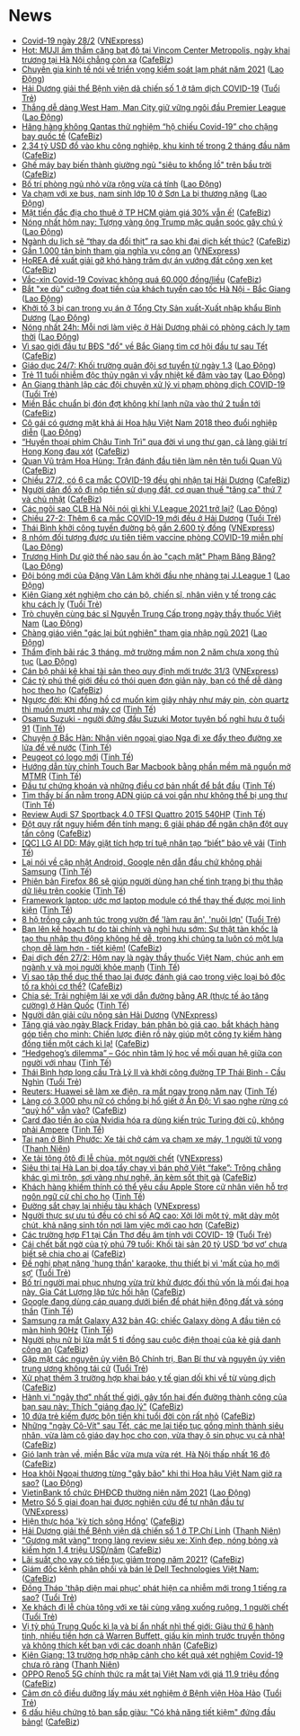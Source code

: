 # News

- [Covid-19 ngày 28/2](https://vnexpress.net/covid-19-ngay-28-2-4241172.html) ([VNExpress](https://vnexpress.net))
- [Hot: MUJI âm thầm căng bạt đỏ tại Vincom Center Metropolis, ngày khai trương tại Hà Nội chẳng còn xa](https://cafebiz.vn/hot-muji-am-tham-cang-bat-do-tai-vincom-center-metropolis-ngay-khai-truong-tai-ha-noi-chang-con-xa-20210227235106278.chn) ([CafeBiz](https://cafebiz.vn))
- [Chuyên gia kinh tế nói về triển vọng kiểm soát lạm phát năm 2021](https://laodong.vn/kinh-te/chuyen-gia-kinh-te-noi-ve-trien-vong-kiem-soat-lam-phat-nam-2021-884230.ldo) ([Lao Động](https://laodong.vn))
- [Hải Dương giải thể Bệnh viện dã chiến số 1 ở tâm dịch COVID-19](https://tuoitre.vn/hai-duong-giai-the-benh-vien-da-chien-so-1-o-tam-dich-covid-19-20210227220013906.htm) ([Tuổi Trẻ](https://tuoitre.vn))
- [Thắng dễ dàng West Ham, Man City giữ vững ngôi đầu Premier League](https://laodong.vn/bong-da-quoc-te/thang-de-dang-west-ham-man-city-giu-vung-ngoi-dau-premier-league-884229.ldo) ([Lao Động](https://laodong.vn))
- [Hãng hàng không Qantas thử nghiệm “hộ chiếu Covid-19” cho chặng bay quốc tế](https://cafebiz.vn/hang-hang-khong-qantas-thu-nghiem-ho-chieu-covid-19-cho-chang-bay-quoc-te-20210227195307999.chn) ([CafeBiz](https://cafebiz.vn))
- [2,34 tỷ USD đổ vào khu công nghiệp, khu kinh tế trong 2 tháng đầu năm](https://cafebiz.vn/234-ty-usd-do-vao-khu-cong-nghiep-khu-kinh-te-trong-2-thang-dau-nam-20210227194622036.chn) ([CafeBiz](https://cafebiz.vn))
- [Ghế máy bay biến thành giường ngủ "siêu to khổng lồ" trên bầu trời](https://cafebiz.vn/ghe-may-bay-bien-thanh-giuong-ngu-sieu-to-khong-lo-tren-bau-troi-20210227195850882.chn) ([CafeBiz](https://cafebiz.vn))
- [Bố trí phòng ngủ nhỏ vừa rộng vừa cá tính](https://laodong.vn/bat-dong-san/bo-tri-phong-ngu-nho-vua-rong-vua-ca-tinh-883969.ldo) ([Lao Động](https://laodong.vn))
- [Va chạm với xe bus, nam sinh lớp 10 ở Sơn La bị thương nặng](https://laodong.vn/xa-hoi/va-cham-voi-xe-bus-nam-sinh-lop-10-o-son-la-bi-thuong-nang-884227.ldo) ([Lao Động](https://laodong.vn))
- [Mặt tiền đắc địa cho thuê ở TP HCM giảm giá 30% vẫn ế!](https://cafebiz.vn/mat-tien-dac-dia-cho-thue-o-tp-hcm-giam-gia-30-van-e-20210227190124094.chn) ([CafeBiz](https://cafebiz.vn))
- [Nóng nhất hôm nay: Tượng vàng ông Trump mặc quần soóc gây chú ý](https://laodong.vn/video-the-gioi/nong-nhat-hom-nay-tuong-vang-ong-trump-mac-quan-sooc-gay-chu-y-884180.ldo) ([Lao Động](https://laodong.vn))
- [Ngành du lịch sẽ “thay da đổi thịt” ra sao khi đại dịch kết thúc?](https://cafebiz.vn/nganh-du-lich-se-thay-da-doi-thit-ra-sao-khi-dai-dich-ket-thuc-20210227193047499.chn) ([CafeBiz](https://cafebiz.vn))
- [Gần 1.000 tân binh tham gia nghĩa vụ công an](https://vnexpress.net/gan-1-000-tan-binh-tham-gia-nghia-vu-cong-an-4241137.html) ([VNExpress](https://vnexpress.net))
- [HoREA đề xuất giải gỡ khó hàng trăm dự án vướng đất công xen kẹt](https://cafebiz.vn/horea-de-xuat-giai-go-kho-hang-tram-du-an-vuong-dat-cong-xen-ket-20210227184431199.chn) ([CafeBiz](https://cafebiz.vn))
- [Vắc-xin Covid-19 Covivac không quá 60.000 đồng/liều](https://cafebiz.vn/vac-xin-covid-19-covivac-khong-qua-60000-dong-lieu-20210227202251548.chn) ([CafeBiz](https://cafebiz.vn))
- [Bắt &quot;xe dù&quot; cưỡng đoạt tiền của khách tuyến cao tốc Hà Nội - Bắc Giang](https://laodong.vn/phap-luat/bat-xe-du-cuong-doat-tien-cua-khach-tuyen-cao-toc-ha-noi-bac-giang-884213.ldo) ([Lao Động](https://laodong.vn))
- [Khởi tố 3 bị can trong vụ án ở Tổng Cty Sản xuất-Xuất nhập khẩu Bình Dương](https://laodong.vn/phap-luat/khoi-to-3-bi-can-trong-vu-an-o-tong-cty-san-xuat-xuat-nhap-khau-binh-duong-884219.ldo) ([Lao Động](https://laodong.vn))
- [Nóng nhất 24h: Mỗi nơi làm việc ở Hải Dương phải có phòng cách ly tạm thời](https://laodong.vn/video-thoi-su/nong-nhat-24h-moi-noi-lam-viec-o-hai-duong-phai-co-phong-cach-ly-tam-thoi-884190.ldo) ([Lao Động](https://laodong.vn))
- [Vì sao giới đầu tư BĐS "đổ" về Bắc Giang tìm cơ hội đầu tư sau Tết](https://cafebiz.vn/vi-sao-gioi-dau-tu-bds-do-ve-bac-giang-tim-co-hoi-dau-tu-sau-tet-20210227185440164.chn) ([CafeBiz](https://cafebiz.vn))
- [Giáo dục 24/7: Khối trường quân đội sơ tuyển từ ngày 1.3](https://laodong.vn/video/giao-duc-247-khoi-truong-quan-doi-so-tuyen-tu-ngay-13-884200.ldo) ([Lao Động](https://laodong.vn))
- [Trẻ 11 tuổi nhiễm độc thủy ngân vì vẩy nhiệt kế đâm vào tay](https://laodong.vn/suc-khoe/tre-11-tuoi-nhiem-doc-thuy-ngan-vi-vay-nhiet-ke-dam-vao-tay-884216.ldo) ([Lao Động](https://laodong.vn))
- [An Giang thành lập các đội chuyên xử lý vi phạm phòng dịch COVID-19](https://tuoitre.vn/an-giang-thanh-lap-cac-doi-chuyen-xu-ly-vi-pham-phong-dich-covid-19-20210227174147871.htm) ([Tuổi Trẻ](https://tuoitre.vn))
- [Miền Bắc chuẩn bị đón đợt không khí lạnh nữa vào thứ 2 tuần tới](https://cafebiz.vn/mien-bac-chuan-bi-don-dot-khong-khi-lanh-nua-vao-thu-2-tuan-toi-20210227184113451.chn) ([CafeBiz](https://cafebiz.vn))
- [Cô gái có gương mặt khả ái Hoa hậu Việt Nam 2018 theo đuổi nghiệp diễn](https://laodong.vn/photo/co-gai-co-guong-mat-kha-ai-hoa-hau-viet-nam-2018-theo-duoi-nghiep-dien-884090.ldo) ([Lao Động](https://laodong.vn))
- [“Huyền thoại phim Châu Tinh Trì” qua đời vì ung thư gan, cả làng giải trí Hong Kong đau xót](https://cafebiz.vn/huyen-thoai-phim-chau-tinh-tri-qua-doi-vi-ung-thu-gan-ca-lang-giai-tri-hong-kong-dau-xot-20210227183837652.chn) ([CafeBiz](https://cafebiz.vn))
- [Quan Vũ trảm Hoa Hùng: Trận đánh đầu tiên làm nên tên tuổi Quan Vũ](https://cafebiz.vn/quan-vu-tram-hoa-hung-tran-danh-dau-tien-lam-nen-ten-tuoi-quan-vu-20210227130144177.chn) ([CafeBiz](https://cafebiz.vn))
- [Chiều 27/2, có 6 ca mắc COVID-19 đều ghi nhận tại Hải Dương](https://cafebiz.vn/chieu-27-2-co-6-ca-mac-covid-19-deu-ghi-nhan-tai-hai-duong-20210227183627965.chn) ([CafeBiz](https://cafebiz.vn))
- [Người dân đổ xô đi nộp tiền sử dụng đất, cơ quan thuế "tăng ca" thứ 7 và chủ nhật](https://cafebiz.vn/nguoi-dan-do-xo-di-nop-tien-su-dung-dat-co-quan-thue-tang-ca-thu-7-va-chu-nhat-20210227184804286.chn) ([CafeBiz](https://cafebiz.vn))
- [Các ngôi sao CLB Hà Nội nói gì khi V.League 2021 trở lại?](https://laodong.vn/video/cac-ngoi-sao-clb-ha-noi-noi-gi-khi-vleague-2021-tro-lai-884113.ldo) ([Lao Động](https://laodong.vn))
- [Chiều 27-2: Thêm 6 ca mắc COVID-19 mới đều ở Hải Dương](https://tuoitre.vn/chieu-27-2-them-6-ca-mac-covid-19-moi-deu-o-hai-duong-20210227182208457.htm) ([Tuổi Trẻ](https://tuoitre.vn))
- [Thái Bình khởi công tuyến đường bộ gần 2.600 tỷ đồng](https://vnexpress.net/thai-binh-khoi-cong-tuyen-duong-bo-gan-2-600-ty-dong-4241114.html) ([VNExpress](https://vnexpress.net))
- [8 nhóm đối tượng được ưu tiên tiêm vaccine phòng COVID-19 miễn phí](https://laodong.vn/infographic/8-nhom-doi-tuong-duoc-uu-tien-tiem-vaccine-phong-covid-19-mien-phi-884031.ldo) ([Lao Động](https://laodong.vn))
- [Trương Hinh Dư giờ thế nào sau ồn ào &quot;cạch mặt&quot; Phạm Băng Băng?](https://laodong.vn/photo/truong-hinh-du-gio-the-nao-sau-on-ao-cach-mat-pham-bang-bang-884120.ldo) ([Lao Động](https://laodong.vn))
- [Đội bóng mới của Đặng Văn Lâm khởi đầu nhẹ nhàng tại J.League 1](https://laodong.vn/bong-da-quoc-te/doi-bong-moi-cua-dang-van-lam-khoi-dau-nhe-nhang-tai-jleague-1-884185.ldo) ([Lao Động](https://laodong.vn))
- [Kiên Giang xét nghiệm cho cán bộ, chiến sĩ, nhân viên y tế trong các khu cách ly](https://tuoitre.vn/kien-giang-xet-nghiem-cho-can-bo-chien-si-nhan-vien-y-te-trong-cac-khu-cach-ly-20210227160732104.htm) ([Tuổi Trẻ](https://tuoitre.vn))
- [Trò chuyện cùng bác sĩ Nguyễn Trung Cấp trong ngày thầy thuốc Việt Nam](https://laodong.vn/video/tro-chuyen-cung-bac-si-nguyen-trung-cap-trong-ngay-thay-thuoc-viet-nam-884118.ldo) ([Lao Động](https://laodong.vn))
- [Chàng giáo viên &quot;gác lại bút nghiên&quot; tham gia nhập ngũ 2021](https://laodong.vn/video/chang-giao-vien-gac-lai-but-nghien-tham-gia-nhap-ngu-2021-884114.ldo) ([Lao Động](https://laodong.vn))
- [Thẩm định bãi rác 3 tháng, mở trường mầm non 2 năm chưa xong thủ tục](https://laodong.vn/su-kien-binh-luan/tham-dinh-bai-rac-3-thang-mo-truong-mam-non-2-nam-chua-xong-thu-tuc-884070.ldo) ([Lao Động](https://laodong.vn))
- [Cán bộ phải kê khai tài sản theo quy định mới trước 31/3](https://vnexpress.net/can-bo-phai-ke-khai-tai-san-theo-quy-dinh-moi-truoc-31-3-4241044.html) ([VNExpress](https://vnexpress.net))
- [Các tỷ phú thế giới đều có thói quen đơn giản này, bạn có thể dễ dàng học theo họ](https://cafebiz.vn/cac-ty-phu-the-gioi-deu-co-thoi-quen-don-gian-nay-ban-co-the-de-dang-hoc-theo-ho-20210214100252778.chn) ([CafeBiz](https://cafebiz.vn))
- [Ngược đời: Khi đồng hồ cơ muốn kim giây nhảy như máy pin, còn quartz thì muốn mượt như máy cơ](https://tinhte.vn/thread/nguoc-doi-khi-dong-ho-co-muon-kim-giay-nhay-nhu-may-pin-con-quartz-thi-muon-muot-nhu-may-co.3282528/) ([Tinh Tế](https://tinhte.vn))
- [Osamu Suzuki - người đứng đầu Suzuki Motor tuyên bố nghỉ hưu ở tuổi 91](https://tinhte.vn/thread/osamu-suzuki-nguoi-dung-dau-suzuki-motor-tuyen-bo-nghi-huu-o-tuoi-91.3281883/) ([Tinh Tế](https://tinhte.vn))
- [Chuyện ở Bắc Hàn: Nhân viên ngoại giao Nga đi xe đẩy theo đường xe lửa để về nước](https://tinhte.vn/thread/chuyen-o-bac-han-nhan-vien-ngoai-giao-nga-di-xe-day-theo-duong-xe-lua-de-ve-nuoc.3283696/) ([Tinh Tế](https://tinhte.vn))
- [Peugeot có logo mới](https://tinhte.vn/thread/peugeot-co-logo-moi.3283716/) ([Tinh Tế](https://tinhte.vn))
- [Hướng dẫn tùy chỉnh Touch Bar Macbook bằng phần mềm mã nguồn mở MTMR](https://tinhte.vn/thread/huong-dan-tuy-chinh-touch-bar-macbook-bang-phan-mem-ma-nguon-mo-mtmr.3281440/) ([Tinh Tế](https://tinhte.vn))
- [Đầu tư chứng khoán và những điều cơ bản nhất để bắt đầu](https://tinhte.vn/thread/dau-tu-chung-khoan-va-nhung-dieu-co-ban-nhat-de-bat-dau.3268970/) ([Tinh Tế](https://tinhte.vn))
- [Tìm thấy bí ẩn nằm trong ADN giúp cá voi gần như không thể bị ung thư](https://tinhte.vn/thread/tim-thay-bi-an-nam-trong-adn-giup-ca-voi-gan-nhu-khong-the-bi-ung-thu.3283719/) ([Tinh Tế](https://tinhte.vn))
- [Review Audi S7 Sportback 4.0 TFSI Quattro 2015 540HP](https://tinhte.vn/thread/review-audi-s7-sportback-4-0-tfsi-quattro-2015-540hp.3283917/) ([Tinh Tế](https://tinhte.vn))
- [Đột quỵ rất nguy hiểm đến tính mạng: 6 giải pháp để ngăn chặn đột quỵ tấn công](https://cafebiz.vn/dot-quy-rat-nguy-hiem-den-tinh-mang-6-giai-phap-de-ngan-chan-dot-quy-tan-cong-20210227130934815.chn) ([CafeBiz](https://cafebiz.vn))
- [[QC] LG AI DD: Máy giặt tích hợp trí tuệ nhân tạo “biết” bảo vệ vải](https://tinhte.vn/thread/qc-lg-ai-dd-may-giat-tich-hop-tri-tue-nhan-tao-biet-bao-ve-vai.3284025/) ([Tinh Tế](https://tinhte.vn))
- [Lại nói về cập nhật Android, Google nên dẫn đầu chứ không phải Samsung](https://tinhte.vn/thread/lai-noi-ve-cap-nhat-android-google-nen-dan-dau-chu-khong-phai-samsung.3282214/) ([Tinh Tế](https://tinhte.vn))
- [Phiên bản Firefox 86 sẽ giúp người dùng hạn chế tình trạng bị thu thập dữ liệu trên cookie](https://tinhte.vn/thread/phien-ban-firefox-86-se-giup-nguoi-dung-han-che-tinh-trang-bi-thu-thap-du-lieu-tren-cookie.3283909/) ([Tinh Tế](https://tinhte.vn))
- [Framework laptop: ước mơ laptop module có thể thay thế được mọi linh kiện](https://tinhte.vn/thread/framework-laptop-uoc-mo-laptop-module-co-the-thay-the-duoc-moi-linh-kien.3283852/) ([Tinh Tế](https://tinhte.vn))
- [8 hộ trồng cây anh túc trong vườn để 'làm rau ăn', 'nuôi lợn'](https://tuoitre.vn/8-ho-trong-cay-anh-tuc-trong-vuon-de-lam-rau-an-nuoi-lon-20210227154819215.htm) ([Tuổi Trẻ](https://tuoitre.vn))
- [Bạn lên kế hoạch tự do tài chính và nghỉ hưu sớm: Sự thật tàn khốc là tạo thu nhập thụ động không hề dễ, trong khi chúng ta luôn có một lựa chọn dễ làm hơn - tiết kiệm!](https://cafebiz.vn/ban-len-ke-hoach-tu-do-tai-chinh-va-nghi-huu-som-su-that-tan-khoc-la-tao-thu-nhap-thu-dong-khong-he-de-trong-khi-chung-ta-luon-co-mot-lua-chon-de-lam-hon-tiet-kiem-20210220115544129.chn) ([CafeBiz](https://cafebiz.vn))
- [Đại dịch đến 27/2: Hôm nay là ngày thầy thuốc Việt Nam, chúc anh em ngành y và mọi người khỏe mạnh](https://tinhte.vn/thread/dai-dich-den-27-2-hom-nay-la-ngay-thay-thuoc-viet-nam-chuc-anh-em-nganh-y-va-moi-nguoi-khoe-manh.3284076/) ([Tinh Tế](https://tinhte.vn))
- [Vì sao tập thể dục thể thao lại được đánh giá cao trong việc loại bỏ độc tố ra khỏi cơ thể?](https://cafebiz.vn/vi-sao-tap-the-duc-the-thao-lai-duoc-danh-gia-cao-trong-viec-loai-bo-doc-to-ra-khoi-co-the-20210227130735692.chn) ([CafeBiz](https://cafebiz.vn))
- [Chia sẻ: Trải nghiệm lái xe với dẫn đường bằng AR (thực tế ảo tăng cường) ở Hàn Quốc](https://tinhte.vn/thread/chia-se-trai-nghiem-lai-xe-voi-dan-duong-bang-ar-thuc-te-ao-tang-cuong-o-han-quoc.3284090/) ([Tinh Tế](https://tinhte.vn))
- [Người dân giải cứu nông sản Hải Dương](https://vnexpress.net/nguoi-dan-giai-cuu-nong-san-hai-duong-4240952.html) ([VNExpress](https://vnexpress.net))
- [Tăng giá vào ngày Black Friday, bán phân bò giá cao, bắt khách hàng góp tiền cho mình: Chiến lược điên rồ này giúp một công ty kiếm hàng đống tiền một cách kì lạ!](https://cafebiz.vn/tang-gia-vao-ngay-black-friday-ban-phan-bo-gia-cao-bat-khach-hang-gop-tien-cho-minh-chien-luoc-dien-ro-nay-giup-mot-cong-ty-kiem-hang-dong-tien-mot-cach-ki-la-20210227111759881.chn) ([CafeBiz](https://cafebiz.vn))
- [“Hedgehog’s dilemma” – Góc nhìn tâm lý học về mối quan hệ giữa con người với nhau](https://tinhte.vn/thread/hedgehogs-dilemma-goc-nhin-tam-ly-hoc-ve-moi-quan-he-giua-con-nguoi-voi-nhau.3283572/) ([Tinh Tế](https://tinhte.vn))
- [Thái Bình hợp long cầu Trà Lý II và khởi công đường TP Thái Bình - Cầu Nghìn](https://tuoitre.vn/thai-binh-hop-long-cau-tra-ly-ii-va-khoi-cong-duong-tp-thai-binh-cau-nghin-2021022715250482.htm) ([Tuổi Trẻ](https://tuoitre.vn))
- [Reuters: Huawei sẽ làm xe điện, ra mắt ngay trong năm nay](https://tinhte.vn/thread/reuters-huawei-se-lam-xe-dien-ra-mat-ngay-trong-nam-nay.3284047/) ([Tinh Tế](https://tinhte.vn))
- [Làng có 3.000 phụ nữ có chồng bị hổ giết ở Ấn Độ: Vì sao nghe rừng có "quỷ hổ" vẫn vào?](https://cafebiz.vn/lang-co-3000-phu-nu-co-chong-bi-ho-giet-o-an-do-vi-sao-nghe-rung-co-quy-ho-van-vao-20210227111322418.chn) ([CafeBiz](https://cafebiz.vn))
- [Card đào tiền ảo của Nvidia hóa ra dùng kiến trúc Turing đời cũ, không phải Ampere](https://tinhte.vn/thread/card-dao-tien-ao-cua-nvidia-hoa-ra-dung-kien-truc-turing-doi-cu-khong-phai-ampere.3283659/) ([Tinh Tế](https://tinhte.vn))
- [Tai nạn ở Bình Phước: Xe tải chở cám va chạm xe máy, 1 người tử vong](https://thanhnien.vn/thoi-su/tai-nan-o-binh-phuoc-xe-tai-cho-cam-va-cham-xe-may-1-nguoi-tu-vong-1347381.html) ([Thanh Niên](https://thanhnien.vn))
- [Xe tải tông ôtô đi lễ chùa, một người chết](https://vnexpress.net/xe-tai-tong-oto-di-le-chua-mot-nguoi-chet-4241077.html) ([VNExpress](https://vnexpress.net))
- [Siêu thị tại Hà Lan bị doạ tẩy chay vì bán phở Việt “fake”: Trông chẳng khác gì mì trộn, sợi vàng như nghệ, ăn kèm sốt thịt gà](https://cafebiz.vn/sieu-thi-tai-ha-lan-bi-doa-tay-chay-vi-ban-pho-viet-fake-trong-chang-khac-gi-mi-tron-soi-vang-nhu-nghe-an-kem-sot-thit-ga-20210227105412558.chn) ([CafeBiz](https://cafebiz.vn))
- [Khách hàng khiếm thính có thể yêu cầu Apple Store cử nhân viên hỗ trợ ngôn ngữ cử chỉ cho họ](https://tinhte.vn/thread/khach-hang-khiem-thinh-co-the-yeu-cau-apple-store-cu-nhan-vien-ho-tro-ngon-ngu-cu-chi-cho-ho.3283384/) ([Tinh Tế](https://tinhte.vn))
- [Đường sắt chạy lại nhiều tàu khách](https://vnexpress.net/duong-sat-chay-lai-nhieu-tau-khach-4241070.html) ([VNExpress](https://vnexpress.net))
- [Người thực sự ưu tú đều có chỉ số AQ cao: Xởi lởi một tý, mặt dày một chút, khả năng sinh tồn nơi làm việc mới cao hơn](https://cafebiz.vn/nguoi-thuc-su-uu-tu-deu-co-chi-so-aq-cao-xoi-loi-mot-ty-mat-day-mot-chut-kha-nang-sinh-ton-noi-lam-viec-moi-cao-hon-20210218193105699.chn) ([CafeBiz](https://cafebiz.vn))
- [Các trường hợp F1 tại Cần Thơ đều âm tính với COVID- 19](https://tuoitre.vn/cac-truong-hop-f1-tai-can-tho-deu-am-tinh-voi-covid-19-20210227140911821.htm) ([Tuổi Trẻ](https://tuoitre.vn))
- [Cái chết bất ngờ của tỷ phú 79 tuổi: Khối tài sản 20 tỷ USD ‘bơ vơ’ chưa biết sẽ chia cho ai](https://cafebiz.vn/cai-chet-bat-ngo-cua-ty-phu-79-tuoi-khoi-tai-san-20-ty-usd-bo-vo-chua-biet-se-chia-cho-ai-20210227101420205.chn) ([CafeBiz](https://cafebiz.vn))
- [Đề nghị phạt nặng 'hung thần' karaoke, thu thiết bị vì 'mất của họ mới sợ'](https://tuoitre.vn/de-nghi-phat-nang-hung-than-karaoke-thu-thiet-bi-vi-mat-cua-ho-moi-so-20210227140910604.htm) ([Tuổi Trẻ](https://tuoitre.vn))
- [Bố trí người mai phục nhưng vừa trừ khử được đối thủ vốn là mối đại họa này, Gia Cát Lượng lập tức hối hận](https://cafebiz.vn/bo-tri-nguoi-mai-phuc-nhung-vua-tru-khu-duoc-doi-thu-von-la-moi-dai-hoa-nay-gia-cat-luong-lap-tuc-hoi-han-20210227125922357.chn) ([CafeBiz](https://cafebiz.vn))
- [Google đang dùng cáp quang dưới biển để phát hiện động đất và sóng thần](https://tinhte.vn/thread/google-dang-dung-cap-quang-duoi-bien-de-phat-hien-dong-dat-va-song-than.3283730/) ([Tinh Tế](https://tinhte.vn))
- [Samsung ra mắt Galaxy A32 bản 4G: chiếc Galaxy dòng A đầu tiên có màn hình 90Hz](https://tinhte.vn/thread/samsung-ra-mat-galaxy-a32-ban-4g-chiec-galaxy-dong-a-dau-tien-co-man-hinh-90hz.3284075/) ([Tinh Tế](https://tinhte.vn))
- [Người phụ nữ bị lừa mất 5 tỉ đồng sau cuộc điện thoại của kẻ giả danh công an](https://cafebiz.vn/nguoi-phu-nu-bi-lua-mat-5-ti-dong-sau-cuoc-dien-thoai-cua-ke-gia-danh-cong-an-20210227111842568.chn) ([CafeBiz](https://cafebiz.vn))
- [Gặp mặt các nguyên ủy viên Bộ Chính trị, Ban Bí thư và nguyên ủy viên trung ương không tái cử](https://tuoitre.vn/gap-mat-cac-nguyen-uy-vien-bo-chinh-tri-ban-bi-thu-va-nguyen-uy-vien-tu-khong-tai-cu-20210227135156053.htm) ([Tuổi Trẻ](https://tuoitre.vn))
- [Xử phạt thêm 3 trường hợp khai báo y tế gian dối khi về từ vùng dịch](https://cafebiz.vn/xu-phat-them-3-truong-hop-khai-bao-y-te-gian-doi-khi-ve-tu-vung-dich-20210227111010949.chn) ([CafeBiz](https://cafebiz.vn))
- [Hành vi "ngây thơ" nhất thế giới, gây tổn hại đến đường thành công của bạn sau này: Thích "giảng đạo lý"](https://cafebiz.vn/hanh-vi-ngay-tho-nhat-the-gioi-gay-ton-hai-den-duong-thanh-cong-cua-ban-sau-nay-thich-giang-dao-ly-2021022308523487.chn) ([CafeBiz](https://cafebiz.vn))
- [10 đứa trẻ kiếm được bộn tiền khi tuổi đời còn rất nhỏ](https://cafebiz.vn/10-dua-tre-kiem-duoc-bon-tien-khi-tuoi-doi-con-rat-nho-20210227125636388.chn) ([CafeBiz](https://cafebiz.vn))
- [Những "ngày Cô-Vít" sau Tết, các mẹ lại tiếp tục gồng mình thành siêu nhân, vừa làm cô giáo dạy học cho con, vừa thay ô sin phục vụ cả nhà!](https://cafebiz.vn/nhung-ngay-co-vit-sau-tet-cac-me-lai-tiep-tuc-gong-minh-thanh-sieu-nhan-vua-lam-co-giao-day-hoc-cho-con-vua-thay-o-sin-phuc-vu-ca-nha-20210227110739396.chn) ([CafeBiz](https://cafebiz.vn))
- [Gió lạnh tràn về, miền Bắc vừa mưa vừa rét, Hà Nội thấp nhất 16 độ](https://cafebiz.vn/gio-lanh-tran-ve-mien-bac-vua-mua-vua-ret-ha-noi-thap-nhat-16-do-20210227110152382.chn) ([CafeBiz](https://cafebiz.vn))
- [Hoa khôi Ngoại thương từng &quot;gây bão&quot; khi thi Hoa hậu Việt Nam giờ ra sao?](https://laodong.vn/photo/hoa-khoi-ngoai-thuong-tung-gay-bao-khi-thi-hoa-hau-viet-nam-gio-ra-sao-883844.ldo) ([Lao Động](https://laodong.vn))
- [VietinBank tổ chức ĐHĐCĐ thường niên năm 2021](https://laodong.vn/thong-tin-doanh-nghiep/vietinbank-to-chuc-dhdcd-thuong-nien-nam-2021-884087.ldo) ([Lao Động](https://laodong.vn))
- [Metro Số 5 giai đoạn hai được nghiên cứu để tư nhân đầu tư](https://vnexpress.net/metro-so-5-giai-doan-hai-duoc-nghien-cuu-de-tu-nhan-dau-tu-4241040.html) ([VNExpress](https://vnexpress.net))
- [Hiện thực hóa 'kỳ tích sông Hồng'](https://cafebiz.vn/hien-thuc-hoa-ky-tich-song-hong-20210227105909701.chn) ([CafeBiz](https://cafebiz.vn))
- [Hải Dương giải thể Bệnh viện dã chiến số 1 ở TP.Chí Linh](https://thanhnien.vn/thoi-su/hai-duong-giai-the-benh-vien-da-chien-so-1-o-tpchi-linh-1347360.html) ([Thanh Niên](https://thanhnien.vn))
- ["Gương mặt vàng" trong làng review siêu xe: Xinh đẹp, nóng bỏng và kiếm hơn 1,4 triệu USD/năm](https://cafebiz.vn/guong-mat-vang-trong-lang-review-sieu-xe-xinh-dep-nong-bong-va-kiem-hon-14-trieu-usd-nam-20210227125441374.chn) ([CafeBiz](https://cafebiz.vn))
- [Lãi suất cho vay có tiếp tục giảm trong năm 2021?](https://cafebiz.vn/lai-suat-cho-vay-co-tiep-tuc-giam-trong-nam-2021-20210227105524022.chn) ([CafeBiz](https://cafebiz.vn))
- [Giám đốc kênh phân phối và bán lẻ Dell Technologies Việt Nam:](https://cafebiz.vn/giam-doc-kenh-phan-phoi-va-ban-le-dell-technologies-viet-nam-20210227103835119.chn) ([CafeBiz](https://cafebiz.vn))
- [Đồng Tháp 'thập diện mai phục' phát hiện ca nhiễm mới trong 1 tiếng ra sao?](https://tuoitre.vn/dong-thap-thap-dien-mai-phuc-phat-hien-ca-nhiem-moi-trong-1-tieng-ra-sao-20210227113551904.htm) ([Tuổi Trẻ](https://tuoitre.vn))
- [Xe khách đi lễ chùa tông với xe tải cùng văng xuống ruộng, 1 người chết](https://tuoitre.vn/xe-khach-di-le-chua-tong-voi-xe-tai-cung-vang-xuong-ruong-1-nguoi-chet-20210227120450186.htm) ([Tuổi Trẻ](https://tuoitre.vn))
- [Vị tỷ phú Trung Quốc kì lạ và bí ẩn nhất nhì thế giới: Giàu thứ 6 hành tinh, nhiều tiền hơn cả Warren Buffett, giấu kín mình trước truyền thông và không thích kết bạn với các doanh nhân](https://cafebiz.vn/vi-ty-phu-trung-quoc-bi-an-va-ki-la-giau-thu-6-the-gioi-nhieu-tien-hon-ca-warren-buffett-tranh-xa-truyen-thong-va-khong-thich-ket-ban-voi-cac-doanh-nhan-20210222181124152.chn) ([CafeBiz](https://cafebiz.vn))
- [Kiên Giang: 13 trường hợp nhập cảnh cho kết quả xét nghiệm Covid-19 chưa rõ ràng](https://thanhnien.vn/thoi-su/kien-giang-13-truong-hop-nhap-canh-cho-ket-qua-xet-nghiem-covid-19-chua-ro-rang-1347343.html) ([Thanh Niên](https://thanhnien.vn))
- [OPPO Reno5 5G chính thức ra mắt tại Việt Nam với giá 11.9 triệu đồng](https://cafebiz.vn/oppo-reno5-5g-chinh-thuc-ra-mat-tai-viet-nam-voi-gia-119-trieu-dong-20210227120615416.chn) ([CafeBiz](https://cafebiz.vn))
- [Cảm ơn cô điều dưỡng lấy máu xét nghiệm ở Bệnh viện Hòa Hảo](https://tuoitre.vn/cam-on-co-dieu-duong-lay-mau-xet-nghiem-o-benh-vien-hoa-hao-20210226171339912.htm) ([Tuổi Trẻ](https://tuoitre.vn))
- [6 dấu hiệu chứng tỏ bạn sắp giàu: "Có khả năng tiết kiệm" đứng đầu bảng!](https://cafebiz.vn/6-dau-hieu-chung-to-ban-sap-giau-co-kha-nang-tiet-kiem-dung-dau-bang-20210227111942432.chn) ([CafeBiz](https://cafebiz.vn))
